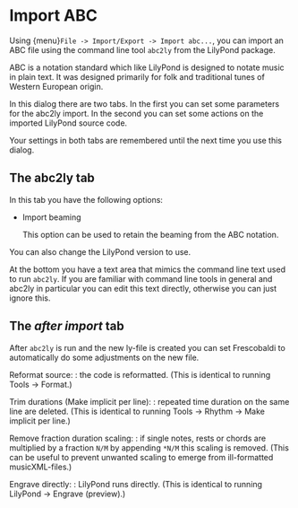 # Import ABC

Using {menu}`File -> Import/Export -> Import abc...`, you can import an ABC file
using the command line tool `abc2ly` from the LilyPond package.

ABC is a notation standard which like LilyPond is designed to notate music in
plain text. It was designed primarily for folk and traditional tunes of Western
European origin.

In this dialog there are two tabs. In the first you can set some parameters
for the abc2ly import. In the second you can set some actions on the
imported LilyPond source code.

Your settings in both tabs are remembered until the next time you use this dialog.

## The abc2ly tab

In this tab you have the following options:

 * Import beaming

   This option can be used to retain the beaming from the ABC notation.

You can also change the LilyPond version to use.

At the bottom you have a text area that mimics the command line text used to
run `abc2ly`. If you are familiar with command line tools in general
and abc2ly in particular you can edit this text directly, otherwise you
can just ignore this.


## The *after import* tab

After `abc2ly` is run and the new ly-file is created you can set
Frescobaldi to automatically do some adjustments on the new file.

Reformat source:
:  the code is reformatted.
   (This is identical to running Tools -> Format.)

Trim durations (Make implicit per line):
:  repeated time duration on the same line are deleted.
   (This is identical to running Tools -> Rhythm -> Make implicit per line.)

Remove fraction duration scaling:
:  if single notes, rests or chords are multiplied by a fraction `N/M` by
   appending `*N/M` this scaling is removed.
   (This can be useful to prevent unwanted scaling to emerge from ill-formatted
   musicXML-files.)

Engrave directly:
:  LilyPond runs directly.
   (This is identical to running LilyPond -> Engrave (preview).)
